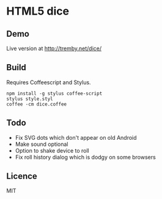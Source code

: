 HTML5 dice
==========

Demo
----

Live version at http://tremby.net/dice/

Build
-----

Requires Coffeescript and Stylus.

	npm install -g stylus coffee-script
	stylus style.styl
	coffee -cm dice.coffee

Todo
----

- Fix SVG dots which don't appear on old Android
- Make sound optional
- Option to shake device to roll
- Fix roll history dialog which is dodgy on some browsers

Licence
-------

MIT
